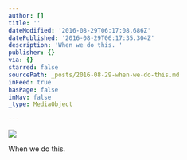 ```yaml
---
author: []
title: ''
dateModified: '2016-08-29T06:17:08.686Z'
datePublished: '2016-08-29T06:17:35.304Z'
description: 'When we do this. '
publisher: {}
via: {}
starred: false
sourcePath: _posts/2016-08-29-when-we-do-this.md
inFeed: true
hasPage: false
inNav: false
_type: MediaObject

---
```

![](https://the-grid-user-content.s3-us-west-2.amazonaws.com/ee4eae25-d8f2-4b1a-a12e-1b1af5d49898.jpg)

When we do this.
